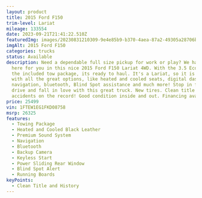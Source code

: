```yaml
---
layout: product
title: 2015 Ford F150
trim-level: Lariat
mileage: 133554
date: 2023-09-21T21:41:22.510Z
featuredImg: images/20230831210309-9e4e85b9-b370-4aea-87a2-49305a28706b.jpg
imgAlt: 2015 Ford F150
categories: trucks
status: Available
description: Need a dependable full size pickup for work or play? We have it
  here for you in this nice 2015 Ford F150 Lariat 4WD. With the 3.5 Ecoboost and
  the included tow package, its ready to haul. It's a Lariat, so it is loaded up
  with all the great options, like heated and cooled seats, digital dash,
  navigation, bluetooth, Blind Spot assistance and much more! Stop in for a test
  drive and fall in love with this great truck. New tires. Clean title and no
  accidents on the record! Good condition inside and out. Financing available.
price: 25499
vin: 1FTEW1EG1FKD08758
msrp: 26325
features:
  - Towing Package
  - Heated and Cooled Black Leather
  - Premium Sound System
  - Navigation
  - Bluetooth
  - Backup Camera
  - Keyless Start
  - Power Sliding Rear Window
  - Blind Spot Alert
  - Running Boards
keyPoints:
  - Clean Title and History
---
```

